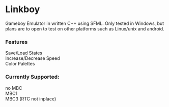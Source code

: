 # Linkboy
Gameboy Emulator in written C++ using SFML. Only tested in Windows, but plans are to open to test on other platforms such as Linux/unix and android.



### Features   
   Save/Load States    
   Increase/Decrease Speed   
   Color Palettes   
   

### Currently Supported: 
   no MBC   
   MBC1   
   MBC3 (RTC not inplace)   
   
